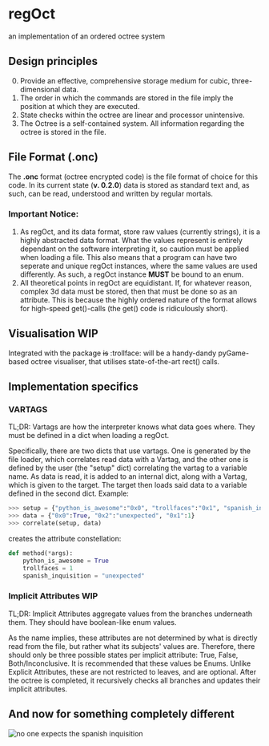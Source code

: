 # regOct
an implementation of an ordered octree system

## Design principles
0. Provide an effective, comprehensive storage medium for cubic, three-dimensional data.
1. The order in which the commands are stored in the file imply the position at which they are executed.
2. State checks within the octree are linear and processor unintensive.
3. The Octree is a self-contained system. All information regarding the octree is stored in the file.

## File Format (.onc)
The **.onc** format (octree encrypted code) is the file format of choice for this code. In its current state (**v. 0.2.0**) data is stored as standard text and, as such, can be read, understood and written by regular mortals. 

### Important Notice:
1. As regOct, and its data format, store raw values (currently strings), it is a highly abstracted data format. What the values represent is entirely dependant on the software interpreting it, so caution must be applied when loading a file. This also means that a program can have two seperate and unique regOct instances, where the same values are used differently. As such, a regOct instance **MUST** be bound to an enum.
2. All theoretical points in regOct are equidistant. If, for whatever reason, complex 3d data must be stored, then that must be done so as an attribute. This is because the highly ordered nature of the format allows for high-speed get()-calls (the get() code is ridiculously short).

## Visualisation WIP
Integrated with the package <del>is</del> :trollface: will be a handy-dandy pyGame-based octree visualiser, that utilises state-of-the-art rect() calls.

## Implementation specifics

### VARTAGS
TL;DR:
Vartags are how the interpreter knows what data goes where. They must be defined in a dict when loading a regOct.
 
Specifically, there are two dicts that use vartags. One is generated by the file loader, which correlates read data with a Vartag, and the other one is defined by the user (the "setup" dict) correlating the vartag to a variable name.
As data is read, it is added to an internal dict, along with a Vartag, which is given to the target. The target then loads said data to a variable defined in the second dict.
Example:
``` python
>>> setup = {"python_is_awesome":"0x0", "trollfaces":"0x1", "spanish_inquisition":"0x2"}
>>> data = {"0x0":True, "0x2":"unexpected", "0x1":1}
>>> correlate(setup, data)
```
creates the attribute constellation:
``` python 
def method(*args):
    python_is_awesome = True
    trollfaces = 1
    spanish_inquisition = "unexpected"
```

### Implicit Attributes WIP
TL;DR:
Implicit Attributes aggregate values from the branches underneath them. They should have boolean-like enum values.

As the name implies, these attributes are not determined by what is directly read from the file, but rather what its subjects' values are.
Therefore, there should only be three possible states per implicit attribute: True, False, Both/Inconclusive. It is recommended that these values be Enums.
Unlike Explicit Attributes, these are not restricted to leaves, and are optional. After the octree is completed, it recursively checks all branches and updates their implicit attributes. 

## And now for something completely different
![**no one expects the spanish inquisition**](https://static.wikia.nocookie.net/montypython/images/f/ff/Spanish_Inquisition.jpg/revision/latest?cb=20180629171423)
